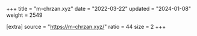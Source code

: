 +++
title = "m-chrzan.xyz"
date = "2022-03-22"
updated = "2024-01-08"
weight = 2549

[extra]
source = "https://m-chrzan.xyz/"
ratio = 44
size = 2
+++
